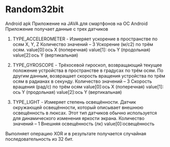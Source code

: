 # Random32bit
Android apk 
Приложение на JAVA для смартфонов на ОС Android
Приложение получает данные с трех датчиков


1.	TYPE_ACCELEROMETER - Измеряет ускорение в пространстве по осям X, Y, Z
Количество значений – 3     Ускорение (м/с2) по трём осям.
value[0]:ось X (поперечная)
value[1]: ось Y (продольная)
value[2]:ось Y (вертикальная)

2.	TYPE_GYROSCOPE - Трёхосевой гироскоп, возвращающий текущее положение устройства в пространстве в градусах по трём осям. По другим данным, возвращает скорость вращения устройства по трём осям в радианах в секунду. 
Количество значений – 3     Скорость вращения (рад/с) по трём осям
value[0]:ось X (поперечная)
value[1]: ось Y (продольная)
value[2]:ось Y (вертикальная)

3.	TYPE_LIGHT - Измеряет степень освещённости. Датчик окружающей освещённости, который описывает внешнюю освещённость в люксах. Этот тип датчиков обычно используется для динамического изменения яркости экрана.
Количество значений – 1   Внешняя освещённость (лк)
value[0]:освещённость

Выполняет операцию XOR и в результате получается случайная последовательность из 32 бит.
